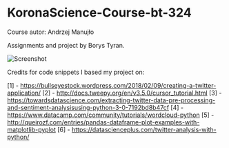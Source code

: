 # KoronaScience-Course-bt-324

Course autor: Andrzej Manujło

Assignments and project by Borys Tyran. 

![Screenshot](CoronaCloudRM.png)

Credits for code snippets I based my project on:

[1] - https://bullseyestock.wordpress.com/2018/02/09/creating-a-twitter-application/
[2] - http://docs.tweepy.org/en/v3.5.0/cursor_tutorial.html
[3] - https://towardsdatascience.com/extracting-twitter-data-pre-processing-and-sentiment-analysisusing-python-3-0-7192bd8b47cf
[4] - https://www.datacamp.com/community/tutorials/wordcloud-python
[5] - http://queirozf.com/entries/pandas-dataframe-plot-examples-with-matplotlib-pyplot
[6] - https://datascienceplus.com/twitter-analysis-with-python/ 